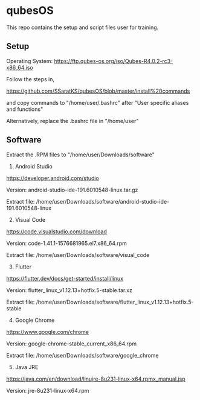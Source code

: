 # qubesOS

This repo contains the setup and script files user for training.

Setup
-----

Operating System:
https://ftp.qubes-os.org/iso/Qubes-R4.0.2-rc3-x86_64.iso

Follow the steps in, 

https://github.com/SSaratKS/qubesOS/blob/master/install%20commands 

and copy commands to "/home/user/.bashrc" after "User specific aliases and functions"

Alternatively, replace the .bashrc file in "/home/user"

Software
--------

Extract the .RPM files to "/home/user/Downloads/software"

1. Android Studio

https://developer.android.com/studio

Version: android-studio-ide-191.6010548-linux.tar.gz

Extract file: /home/user/Downloads/software/android-studio-ide-191.6010548-linux

2. Visual Code

https://code.visualstudio.com/download

Version: code-1.41.1-1576681965.el7.x86_64.rpm

Extract file: /home/user/Downloads/software/visual_code

3. Flutter

https://flutter.dev/docs/get-started/install/linux

Version: flutter_linux_v1.12.13+hotfix.5-stable.tar.xz

Extract file: /home/user/Downloads/software/flutter_linux_v1.12.13+hotfix.5-stable

4. Google Chrome

https://www.google.com/chrome

Version: google-chrome-stable_current_x86_64.rpm

Extract file: /home/user/Downloads/software/google_chrome

5. Java JRE

https://java.com/en/download/linujre-8u231-linux-x64.rpmx_manual.jsp

Version: jre-8u231-linux-x64.rpm
